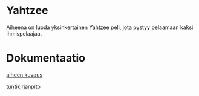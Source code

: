 # Yahtzee
Aiheena on luoda yksinkertainen Yahtzee peli, jota pystyy pelaamaan kaksi ihmispelaajaa.

# Dokumentaatio

[aiheen kuvaus](dokumentointi/Aihemääritys.md)

[tuntikirjanpito](dokumentointi/tuntikirjanpito.md)


